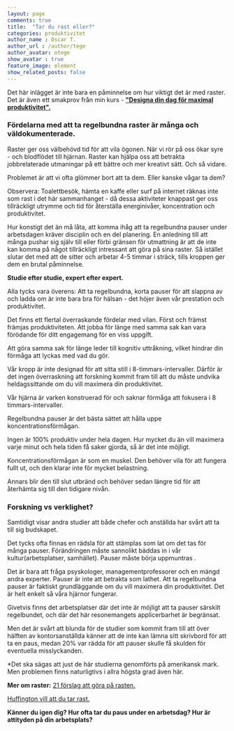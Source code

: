 ```yaml
---
layout: page
comments: true
title:  "Tar du rast eller?"
categories: produktivitet
author_name : Oscar T.
author_url : /author/tege
author_avatar: otege
show_avatar : true
feature_image: element
show_related_posts: false
---
```


Det här inlägget är inte bara en påminnelse om hur viktigt det är med raster. Det är även ett smakprov från min 
kurs - **["Designa din dag för maximal produktivitet".](https://www.openlearning.com/courses/designa-din-dag-fr-maximal-produktivitet)**


### Fördelarna med att ta regelbundna raster är många och väldokumenterade.


Raster ger oss välbehövd tid för att vila ögonen. När vi rör på oss ökar syre - och blodflödet till hjärnan. Raster kan hjälpa oss att betrakta jobbrelaterade utmaningar på ett bättre och mer kreativt sätt. Och så vidare.

Problemet är att vi ofta glömmer bort att ta dem. Eller kanske vågar ta dem?

Observera: Toalettbesök, hämta en kaffe eller surf på internet räknas inte som rast i det här sammanhanget - då dessa aktiviteter knappast ger oss tillräckligt utrymme och tid för återställa energinivåer, koncentration och produktivitet.

Hur konstigt det än må låta, att komma ihåg att ta regelbundna pauser under arbetsdagen kräver disciplin och en del planering. En anledning till att många pushar sig själv till eller förbi gränsen för utmattning är att de inte kan komma på något tillräckligt intressant att göra på sina raster. Så istället slutar det med att de sitter och arbetar 4-5 timmar i sträck, tills kroppen ger dem en brutal påminnelse.


**Studie efter studie, expert efter expert.**

Alla tycks vara överens: Att ta regelbundna, korta pauser för att slappna av och ladda om är inte bara bra för hälsan - det höjer även vår prestation och produktivitet.

Det finns ett flertal överraskande fördelar med vilan. Först och främst främjas produktiviteten. Att jobba för länge med samma sak kan vara förödande för ditt engagemang för en viss uppgift.

Att göra samma sak för länge leder till kognitiv uttråkning, vilket hindrar din förmåga att lyckas med vad du gör.

Vår kropp är inte designad för att sitta still i 8-timmars-intervaller. Därför är det ingen överraskning att forskning kommit fram till att du måste undvika heldagssittande om du vill maximera din produktivitet.

Vår hjärna är varken konstruerad för och saknar förmåga att fokusera i 8 timmars-intervaller.

Regelbundna pauser är det bästa sättet att hålla uppe koncentrationsförmågan.

Ingen är 100% produktiv under hela dagen. Hur mycket du än vill maximera varje minut och hela tiden få saker gjorda, så är det inte möjligt.

Koncentrationsförmågan är som en muskel. Den behöver vila för att fungera fullt ut, och den klarar inte för mycket belastning.

Annars blir den till slut utbränd och behöver sedan längre tid för att återhämta sig till den tidigare nivån.

### Forskning vs verklighet?

Samtidigt visar andra studier att både chefer och anställda har svårt att ta till sig budskapet.

Det tycks ofta finnas en rädsla för att stämplas som lat om det tas för många pauser. Förändringen måste sannolikt bäddas in i vår kultur(arbetsplatser, samhället). Pauser måste börja uppmuntras .

Det är bara att fråga psyskologer, managementprofessorer och en mängd andra experter. Pauser är inte att betrakta som lathet. Att ta regelbundna pauser är faktiskt grundläggande om du vill maximera din produktivitet. Det är helt enkelt så våra hjärnor fungerar.

Givetvis finns det arbetsplatser där det inte är möjligt att ta pauser särskilt regelbundet, och där det här resonemangets applicerbarhet är begränsat.

Men det är svårt att blunda för de studier som kommit fram till att över hälften av kontorsanställda känner att de inte kan lämna sitt skrivbord för att ta en paus, medan 20% var rädda för att pauser skulle få skulden för eventuella misslyckanden. 

*Det ska sägas att just de här studierna genomförts på amerikansk mark. Men problemen finns naturligtivs i allra högsta grad även här.

**Mer om raster:**
<a href="http://www.lifehack.org/articles/productivity/21-counter-intuitive-break-ideas-to-boost-your-productivity-at-work.html">21 förslag att göra på rasten.</a>

<a href="http://www.inc.com/oscar-raymundo/why-arianna-huffington-wants-you-to-go-take-a-break.html">Huffington vill att du tar rast.</a>



**Känner du igen dig? Hur ofta tar du paus under en arbetsdag? Hur är attityden på din arbetsplats?** 
